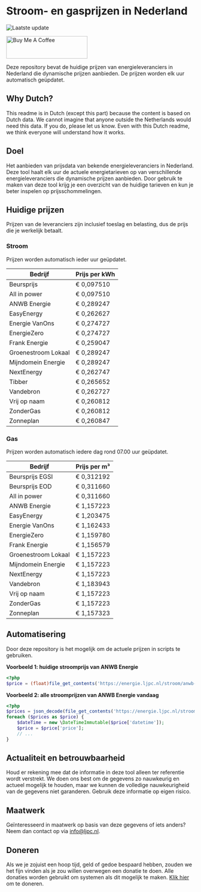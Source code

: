 # Stroom- en gasprijzen in Nederland

![Laatste update](https://img.shields.io/badge/laatste%20update-2025--09--25%2022%3A00%20CET-brightgreen)

<a href="https://www.buymeacoffee.com/Lars-" target="_blank"><img src="https://cdn.buymeacoffee.com/buttons/v2/default-orange.png" alt="Buy Me A Coffee" height="60" style="height: 60px !important;width: 217px !important;" ></a>

Deze repository bevat de huidige prijzen van energieleveranciers in Nederland die dynamische prijzen aanbieden. De prijzen worden elk uur automatisch geüpdatet.

## Why Dutch?

This readme is in Dutch (except this part) because the content is based on Dutch data. We cannot imagine that anyone outside the Netherlands would need this data. If you do, please let us know. Even with this Dutch readme, we think
everyone will understand how it works.

## Doel

Het aanbieden van prijsdata van bekende energieleveranciers in Nederland. Deze tool haalt elk uur de actuele energietarieven op van verschillende energieleveranciers die dynamische prijzen aanbieden. Door gebruik te maken van deze tool
krijg je een overzicht van de huidige tarieven en kun je beter inspelen op prijsschommelingen.

## Huidige prijzen

Prijzen van de leveranciers zijn inclusief toeslag en belasting, dus de prijs die je werkelijk betaalt.

### Stroom

Prijzen worden automatisch ieder uur geüpdatet.

 Bedrijf | Prijs per kWh 
---------|---------------
Beursprijs | € 0,097510
All in power | € 0,097510
ANWB Energie | € 0,289247
EasyEnergy | € 0,262627
Energie VanOns | € 0,274727
EnergieZero | € 0,274727
Frank Energie | € 0,259047
Groenestroom Lokaal | € 0,289247
Mijndomein Energie | € 0,289247
NextEnergy | € 0,262747
Tibber | € 0,265652
Vandebron | € 0,262727
Vrij op naam | € 0,260812
ZonderGas | € 0,260812
Zonneplan | € 0,260847


### Gas

Prijzen worden automatisch iedere dag rond 07.00 uur geüpdatet.

 Bedrijf | Prijs per m³ 
---------|--------------
Beursprijs EGSI | € 0,312192
Beursprijs EOD | € 0,311660
All in power | € 0,311660
ANWB Energie | € 1,157223
EasyEnergy | € 1,203475
Energie VanOns | € 1,162433
EnergieZero | € 1,159780
Frank Energie | € 1,156579
Groenestroom Lokaal | € 1,157223
Mijndomein Energie | € 1,157223
NextEnergy | € 1,157223
Vandebron | € 1,183943
Vrij op naam | € 1,157223
ZonderGas | € 1,157223
Zonneplan | € 1,157323


## Automatisering

Door deze repository is het mogelijk om de actuele prijzen in scripts te gebruiken.

**Voorbeeld 1: huidige stroomprijs van ANWB Energie**

```php
<?php
$price = (float)file_get_contents('https://energie.ljpc.nl/stroom/anwb-energie-nu.txt');

```

**Voorbeeld 2: alle stroomprijzen van ANWB Energie vandaag**

```php
<?php
$prices = json_decode(file_get_contents('https://energie.ljpc.nl/stroom/all-in-power-vandaag.json'),true);
foreach ($prices as $price) {
    $dateTime = new \DateTimeImmutable($price['datetime']);
    $price = $price['price'];
    // ...
}
```

## Actualiteit en betrouwbaarheid

Houd er rekening mee dat de informatie in deze tool alleen ter referentie wordt verstrekt. We doen ons best om de gegevens zo nauwkeurig en actueel mogelijk te houden, maar we kunnen de volledige nauwkeurigheid van de gegevens niet
garanderen. Gebruik deze informatie op eigen risico.

## Maatwerk

Geïnteresseerd in maatwerk op basis van deze gegevens of iets anders? Neem dan contact op
via [info@ljpc.nl](mailto:info@ljpc.nl?subject=Energie%20prijzen).

## Doneren

Als we je zojuist een hoop tijd, geld of gedoe bespaard hebben, zouden we het fijn vinden als je zou willen overwegen een
donatie te doen. Alle donaties worden gebruikt om systemen als dit mogelijk te
maken. [Klik hier](https://www.buymeacoffee.com/Lars-) om te doneren.
